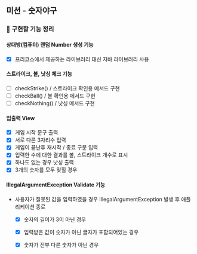 ## 미션 - 숫자야구

### 🚀 구현할 기능 정리

#### 상대방(컴퓨터) 랜덤 Number 생성 기능
- [x] 프리코스에서 제공하는 라이브러리 대신 자바 라이브러리 사용

#### 스트라이크, 볼, 낫싱 체크 기능
- [ ] checkStrike() / 스트라이크 확인용 메서드 구현
- [ ] checkBall() / 볼 확인용 메서드 구현
- [ ] checkNothing() / 낫싱 메서드 구현

#### 입출력 View

- [x] 게임 시작 문구 출력
- [x] 서로 다른 3자리수 입력
- [x] 게임이 끝난후 재시작 / 종료 구분 입력
- [x] 입력한 수에 대한 결과를 볼, 스트라이크 개수로 표시
- [x] 하나도 없는 경우 낫싱 출력
- [x] 3개의 숫자를 모두 맞힐 경우

#### IllegalArgumentException Validate 기능
- 사용자가 잘못된 값을 입력하였을 경우 IllegalArgumentException 발생 후 애플리케이션 종료 
  - [x] 숫자의 길이가 3이 아닌 경우
  - [x] 입력받은 값이 숫자가 아닌 글자가 포함되어있는 경우
  - [x] 숫자가 전부 다른 숫자가 아닌 경우

